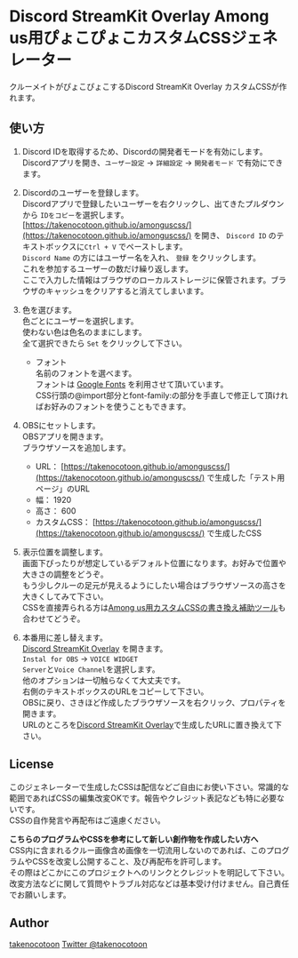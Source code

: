 Discord StreamKit Overlay Among us用ぴょこぴょこカスタムCSSジェネレーター
====

クルーメイトがぴょこぴょこするDiscord StreamKit Overlay カスタムCSSが作れます。

## 使い方

1. Discord IDを取得するため、Discordの開発者モードを有効にします。  
Discordアプリを開き、`ユーザー設定` → `詳細設定` → `開発者モード` で有効にできます。

1. Discordのユーザーを登録します。  
Discordアプリで登録したいユーザーを右クリックし、出てきたプルダウンから `IDをコピー`を選択します。  
[https://takenocotoon.github.io/amonguscss/](https://takenocotoon.github.io/amonguscss/) を開き、 `Discord ID` のテキストボックスに`Ctrl + V` でペーストします。  
`Discord Name` の方にはユーザー名を入れ、 `登録` をクリックします。  
これを参加するユーザーの数だけ繰り返します。  
ここで入力した情報はブラウザのローカルストレージに保管されます。ブラウザのキャッシュをクリアすると消えてしまいます。  

1. 色を選びます。  
色ごとにユーザーを選択します。  
使わない色は色名のままにします。    
全て選択できたら `Set` をクリックして下さい。  
    - フォント  
名前のフォントを選べます。  
フォントは [Google Fonts](https://googlefonts.github.io/japanese/) を利用させて頂いています。  
CSS行頭の@import部分とfont-family:の部分を手直しで修正して頂ければお好みのフォントを使うこともできます。  

1. OBSにセットします。  
OBSアプリを開きます。  
ブラウザソースを追加します。  
    - URL： [https://takenocotoon.github.io/amonguscss/](https://takenocotoon.github.io/amonguscss/) で生成した「テスト用ページ」のURL
    - 幅： 1920
    - 高さ： 600
    - カスタムCSS： [https://takenocotoon.github.io/amonguscss/](https://takenocotoon.github.io/amonguscss/) で生成したCSS  

1. 表示位置を調整します。  
画面下ぴったりが想定しているデフォルト位置になります。お好みで位置や大きさの調整をどうぞ。  
もう少しクルーの足元が見えるようにしたい場合はブラウザソースの高さを大きくしてみて下さい。  
CSSを直接弄られる方は[Among us用カスタムCSSの書き換え補助ツール](https://takenocotoon.github.io/amonguscss/mycustom.html)も合わせてどうぞ。  

1. 本番用に差し替えます。  
[Discord StreamKit Overlay](https://streamkit.discordapp.com/overlay) を開きます。  
`Instal for OBS` → `VOICE WIDGET`  
`Server`と`Voice Channel`を選択します。  
他のオプションは一切触らなくて大丈夫です。  
右側のテキストボックスのURLをコピーして下さい。  
OBSに戻り、さきほど作成したブラウザソースを右クリック、プロパティを開きます。  
URLのところを[Discord StreamKit Overlay](https://streamkit.discordapp.com/overlay)で生成したURLに置き換えて下さい。  


## License

このジェネレーターで生成したCSSは配信などご自由にお使い下さい。常識的な範囲であればCSSの編集改変OKです。報告やクレジット表記なども特に必要ないです。  
CSSの自作発言や再配布はご遠慮ください。  

**こちらのプログラムやCSSを参考にして新しい創作物を作成したい方へ**  
CSS内に含まれるクルー画像含め画像を一切流用しないのであれば、このプログラムやCSSを改変し公開すること、及び再配布を許可します。  
その際はどこかにこのプロジェクトへのリンクとクレジットを明記して下さい。  
改変方法などに関して質問やトラブル対応などは基本受け付けません。自己責任でお願いします。

## Author

[takenocotoon](https://github.com/takenocotoon)
[Twitter @takenocotoon](https://twitter.com/takenocotoon)